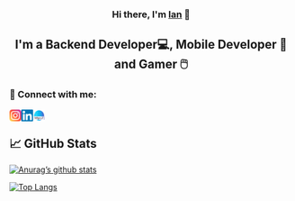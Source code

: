 <h3 align="center">
Hi there, I'm <a href="https://www.cut-ti.com/" target="_blank" rel="noreferrer">Ian</a> 👋
</h3>

<h2 align="center">
I'm a Backend Developer💻, Mobile Developer 📱 and Gamer 🖱️
</h2> 


### 🤝 Connect with me:

<a href="https://instagram.com/vinian31"><img align="left" src="https://raw.githubusercontent.com/ian3107/ian3107/main/icons/instagram.svg" alt="Instagram" width="21px"/></a>
<a href="https://www.linkedin.com/in/vin%C3%ADcius-ian-gameiro-francelino-7078271bb/"><img align="left" src="https://raw.githubusercontent.com/ian3107/ian3107/main/icons/linkedin.svg" alt="Linkedin" width="21px"/></a>
<a href="https://www.cut-ti.com/"><img align="left" src="https://raw.githubusercontent.com/ian3107/ian3107/main/icons/web-link.png" alt="Linkedin" width="21px"/></a>

<br>

## 📈 GitHub Stats 

[![Anurag’s github stats](https://github-readme-stats.vercel.app/api?username=ian3107&theme=dracula&show_icons=true)](https://github.com/ian3107)

[![Top Langs](https://github-readme-stats.vercel.app/api/top-langs/?username=ian3107&layout=compact&theme=dracula)](https://github.com/ian3107)

<!--
**iAN3107/iAN3107** is a ✨ _special_ ✨ repository because its `README.md` (this file) appears on your GitHub profile.

Here are some ideas to get you started:

- 🔭 I’m currently working on ...
- 🌱 I’m currently learning ...
- 👯 I’m looking to collaborate on ...
- 🤔 I’m looking for help with ...
- 💬 Ask me about ...
- 📫 How to reach me: ...
- 😄 Pronouns: ...
- ⚡ Fun fact: ...
-->
